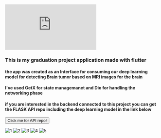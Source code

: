 [![GitHub commits](https://badgen.net/github/commits/Naereen/Strapdown.js)](https://GitHub.com/Naereen/StrapDown.js/commit/)

<h3>This is my graduation project application made with flutter</h3>
<h4>the app was created as an Interface for consuming our deep learning model for detecting Brain tumor based on MRI images for the brain</h4>
<h4>I've used GetX for state managemanet and Dio for handling the networking phase</h4>
<h4>if you are interested in the backend connected to this project you can get the FLASK API repo including the deep learning model in the link below</h4>
<button href="https://github.com/s448/brain-tumor-flask-api">Click me for API repo!</button>

![1](https://user-images.githubusercontent.com/59616620/219959727-6655ff33-3150-4914-81b5-2152d05efe6f.png)
![2](https://user-images.githubusercontent.com/59616620/219959729-d5bbd9f6-89bf-49ca-be3b-91354769529c.png)
![3](https://user-images.githubusercontent.com/59616620/219959730-7e13f52d-4482-4f6d-8b64-746aea5e9b68.png)
![4](https://user-images.githubusercontent.com/59616620/219959737-5ce404e7-d4e7-4850-a20a-4361527fe79e.png)
![5](https://user-images.githubusercontent.com/59616620/219959743-380946a8-0bd6-48f4-b506-cf1bdc1c7be6.png)
